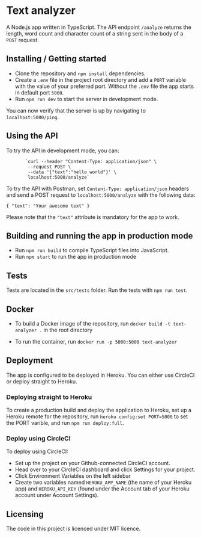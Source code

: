 # Text analyzer

A Node.js app written in TypeScript. The API endpoint `/analyze` returns the length, word count and character count of a string sent in the body of a `POST` request.

## Installing / Getting started

- Clone the repository and `npm install` dependencies.
- Create a `.env` file in the project root directory and add a `PORT` variable with the value of your preferred port. Without the `.env` file the app starts in default port `5000`.
- Run `npm run dev` to start the server in development mode.

You can now verify that the server is up by navigating to `localhost:5000/ping`.

## Using the API

To try the API in development mode, you can:

           `curl --header "Content-Type: application/json" \
            --request POST \
            --data '{"text":"hello world"}' \
            localhost:5000/analyze`

To try the API with Postman, set `Content-Type: application/json` headers and send a POST request to `localhost:5000/analyze` with the following data:

`{ "text": "Your awesome text" }`

Please note that the `"text"` attribute is mandatory for the app to work.

## Building and running the app in production mode

- Run `npm run build` to compile TypeScript files into JavaScript.
- Run `npm start` to run the app in production mode

## Tests

Tests are located in the `src/tests` folder. Run the tests with `npm run test`.

## Docker

- To build a Docker image of the repository, run `docker build -t text-analyzer .` in the root directory

- To run the container, run `docker run -p 5000:5000 text-analyzer`

## Deployment

The app is configured to be deployed in Heroku. You can either use CircleCI or deploy straight to Heroku.

### Deploying straight to Heroku

To create a production build and deploy the application to Heroku, set up a Heroku remote for the repository, run `heroku config:set PORT=5000` to set the PORT varible, and run `npm run deploy:full`.

### Deploy using CircleCI

To deploy using CircleCI:

- Set up the project on your Github-connected CircleCI account.
- Head over to your CircleCI dashboard and click Settings for your project.
- Click Environment Variables on the left sidebar
- Create two variables named `HEROKU_APP_NAME` (the name of your Heroku app) and `HEROKU_API_KEY` (found under the Account tab of your Heroku account under Account Settings).

## Licensing

The code in this project is licenced under MIT licence.
